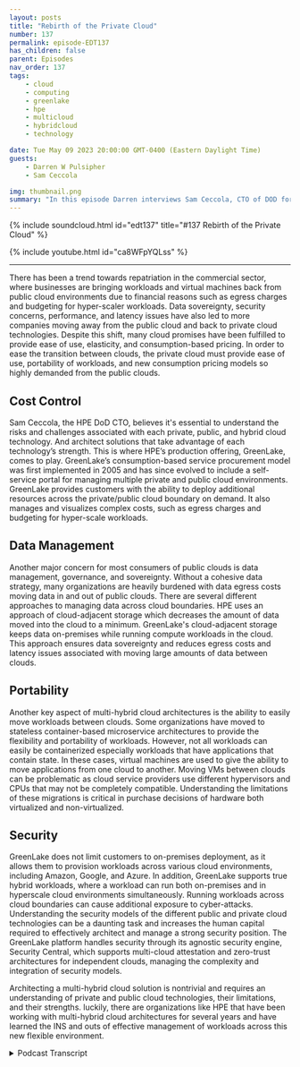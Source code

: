```yaml
---
layout: posts
title: "Rebirth of the Private Cloud"
number: 137
permalink: episode-EDT137
has_children: false
parent: Episodes
nav_order: 137
tags:
    - cloud
    - computing
    - greenlake
    - hpe
    - multicloud
    - hybridcloud
    - technology

date: Tue May 09 2023 20:00:00 GMT-0400 (Eastern Daylight Time)
guests:
    - Darren W Pulsipher
    - Sam Ceccola

img: thumbnail.png
summary: "In this episode Darren interviews Sam Ceccola, CTO of DOD for HPE about the new business and technology models changing the way organizations consume hybrid cloud."
---
```


{% include soundcloud.html id="edt137" title="#137 Rebirth of the Private Cloud" %}

{% include youtube.html id="ca8WFpYQLss" %}

---

There has been a trend towards repatriation in the commercial sector, where businesses are bringing workloads and virtual machines back from public cloud environments due to financial reasons such as egress charges and budgeting for hyper-scaler workloads. Data sovereignty, security concerns, performance, and latency issues have also led to more companies moving away from the public cloud and back to private cloud technologies. Despite this shift, many cloud promises have been fulfilled to provide ease of use, elasticity, and consumption-based pricing. In order to ease the transition between clouds, the private cloud must provide ease of use, portability of workloads, and new consumption pricing models so highly demanded from the public clouds.

## Cost Control

Sam Ceccola, the HPE DoD CTO, believes it's essential to understand the risks and challenges associated with each private, public, and hybrid cloud technology. And architect solutions that take advantage of each technology’s strength. This is where HPE’s production offering, GreenLake, comes to play. GreenLake’s consumption-based service procurement model was first implemented in 2005 and has since evolved to include a self-service portal for managing multiple private and public cloud environments. GreenLake provides customers with the ability to deploy additional resources across the private/public cloud boundary on demand. It also manages and visualizes complex costs, such as egress charges and budgeting for hyper-scale workloads.

## Data Management

Another major concern for most consumers of public clouds is data management, governance, and sovereignty. Without a cohesive data strategy, many organizations are heavily burdened with data egress costs moving data in and out of public clouds. There are several different approaches to managing data across cloud boundaries. HPE uses an approach of cloud-adjacent storage which decreases the amount of data moved into the cloud to a minimum. GreenLake's cloud-adjacent storage keeps data on-premises while running compute workloads in the cloud. This approach ensures data sovereignty and reduces egress costs and latency issues associated with moving large amounts of data between clouds.

## Portability

Another key aspect of multi-hybrid cloud architectures is the ability to easily move workloads between clouds. Some organizations have moved to stateless container-based microservice architectures to provide the flexibility and portability of workloads. However, not all workloads can easily be containerized especially workloads that have applications that contain state. In these cases, virtual machines are used to give the ability to move applications from one cloud to another.  Moving VMs between clouds can be problematic as cloud service providers use different hypervisors and CPUs that may not be completely compatible.  Understanding the limitations of these migrations is critical in purchase decisions of hardware both virtualized and non-virtualized.

## Security

GreenLake does not limit customers to on-premises deployment, as it allows them to provision workloads across various cloud environments, including Amazon, Google, and Azure. In addition, GreenLake supports true hybrid workloads, where a workload can run both on-premises and in hyperscale cloud environments simultaneously. Running workloads across cloud boundaries can cause additional exposure to cyber-attacks. Understanding the security models of the different public and private cloud technologies can be a daunting task and increases the human capital required to effectively architect and manage a strong security position. The GreenLake platform handles security through its agnostic security engine, Security Central, which supports multi-cloud attestation and zero-trust architectures for independent clouds, managing the complexity and integration of security models.

Architecting a multi-hybrid cloud solution is nontrivial and requires an understanding of private and public cloud technologies, their limitations, and their strengths. luckily, there are organizations like HPE that have been working with multi-hybrid cloud architectures for several years and have learned the INS and outs of effective management of workloads across this new flexible environment.


<details>
<summary> Podcast Transcript </summary>

<p>﻿1</p>
<p>Hello, this is Darren</p>
<p>Pulsipher, chief solution,architect of public sector at Intel.</p>
<p>And welcome to Embracing</p>
<p>Digital Transformation,where we investigate effective change,leveragingpeople, process and technology.</p>
<p>On today's episode,the rebirth of the private Cloudwith special guest Sam Ceccola CTOof Department of Defense at HPE.</p>
<p>Sam, welcome to the show.</p>
<p>Glad to be here. Thank you for having me.</p>
<p>Hey, we are broadcastingfrom the show floorat Cyber Tech Tech Summit.</p>
<p>Right?</p>
<p>First time</p>
<p>I've done it at this show. Okay.</p>
<p>So working. Out Well. I will find out.</p>
<p>We'll find out how this goes.</p>
<p>It might be too noisy.</p>
<p>We'll give it a shotand see how things go.</p>
<p>Sam, first off, tell my audiencea little bit about yourself andyour background and then why in the worldwe would talk about cloud.</p>
<p>Absolutely.</p>
<p>Good morning. Good afternoon, everyone.</p>
<p>Sam Ceccola here.</p>
<p>I'm HPE's Department of Defense CTO.</p>
<p>I also lead our CTO teamfor our public sector business.</p>
<p>I've been with the company nowapproximately 20 years.</p>
<p>I have a background in a lot of solutionengineeringgoing back a long timeto multiple degrees in the business.</p>
<p>I love what I do and supporting the D.O.D.customer and and,you know, helping them solve problems.</p>
<p>So you've seen a huge change overthe last ten yearson going into the cloud,coming back out of the cloud.</p>
<p>And so give me your take on oncloud technology.</p>
<p>Well, I think, you know,you have to look at it firstfrom a commercial perspective.</p>
<p>And in our commercial customersand these what we've seen with them,you know,are leading the trends of repatriation.</p>
<p>The majority of the initial repatriationfor commercial customersand we're going back now to 2016, 2017,when this really started inthe commercial worldwas for financial reasons.</p>
<p>You know, there were there were between,you know, leaving</p>
<p>VMs on it or workloads on in differentcloud environments to the egress charges,you know, the budgeting forhyperscale or workloads can be toughif not handled correctly.</p>
<p>And then from there, we've startedto see other repatriation regions,whether that be Davis data sovereigntyor data security being concerns,performance and latency.</p>
<p>You know,and there's something as simple as yeah,we get this question all the time.</p>
<p>You do a backupas a service where the control planeis sitting in a hyperscale or, you know,what happens if I need to restore my dataand I lost my connection to the Internet?</p>
<p>Yeah. Yeah. So there's so.</p>
<p>Series of reasons.</p>
<p>Yeah, a series of reasons.</p>
<p>Some moving to the cloud.</p>
<p>All the promises of the cloudnever came to fruition.</p>
<p>Or they kind of did or depends.</p>
<p>Yeah. Yeah.</p>
<p>I actually think.</p>
<p>I think a majority of them did,to be honest withyou have to look at what they are toto really understand that concept.</p>
<p>Okay. You know, you talk aboutcloud agility,the ability to deploythousands of virtual CPUsin days and minutes when,you know, in a short timeframe, you know,that is, you know, if theif I if I date myself for a minuteand you go back to the ninetiesand you think of there was a concept backthen called Shadow I t Right.</p>
<p>I was part of. That,you and me both. Yeah.</p>
<p>You know.</p>
<p>I went to Fry's Electronics,but myself and HP Tower or HP Towerat the time jammed it under my deskand I didn't have to talk to it that way.</p>
<p>Exactly. Well,we saw the same thingwith moving to the commercial.</p>
<p>Cloud, of course. Yeah,for some of the same reasons.</p>
<p>But I got it even faster.</p>
<p>Right, But I got it even faster.</p>
<p>So? So, you know, I think.</p>
<p>Yes, a lot of thepromises came true,but nobody understood the risksor the challenges, you know,with everything we do with this business.</p>
<p>There's aplus in a minus to everything you do.</p>
<p>And what we do for a livingis try to solve problemsaround those minuses in order tohave a better solution. Yeah.</p>
<p>You know, and that's when we look at HP.</p>
<p>Greenlake.</p>
<p>HP Greenlake, you know,really, if I look back,took hold in 2005,we didn't call it Greenlake at the time,but by HP at the time it was an HP.</p>
<p>HP winning the first capacity servicescontract that DISAwhere they procuredthings from us as a service.</p>
<p>And to this day for the last 17 years overmultiple contractsevery server in addition environmentrunning Intel is procured by DISAnot as a CapEx procurement,but as a as a service procurement well.</p>
<p>So this is an old modelthat mainframe said the same thing.</p>
<p>Right. Right.</p>
<p>So you can play some. Yeah. Yeah.</p>
<p>You can even go to Xeroxand you pay for how many copies you made.</p>
<p>Right.</p>
<p>That was capacity, That was.</p>
<p>Consumption as.</p>
<p>Consumption as a service. Right.</p>
<p>Old model people, Old model.</p>
<p>But you know, then it becomeshow you implement it.</p>
<p>Right. Okay.</p>
<p>So, you know,and one of the things we targeted with</p>
<p>Greenlake is back when we startedactually the back then in 2005,it was just a financial model.</p>
<p>And really till 2012it was just a financial modelabout the 2014 15 timeframe piece.</p>
<p>HP, HPstarted on the creation of a control planbecause for any cloud environment,one of the requirements is a self-service.</p>
<p>Portal, right? Yeah.</p>
<p>When every everybody has one.</p>
<p>Ah, all the hyperscalers have one.</p>
<p>But if we were going to be a cloud serviceprovider,which is our core business today,we needed thatself-service portaland that's what's running today,either hosted in a commercial cloudenvironment for our commercial customersor in a completely disconnectedenvironment for our D.O.D.customers.</p>
<p>Were no connection to the public.</p>
<p>Internet is needed.</p>
<p>So the concentration is the sensorfirst is one piece of it, right?</p>
<p>In order to be a cloud service provider,you need to clearly meetthe NYSC definition of cloud,which is very easilyhighlighted in social publication.characteristics such as rapid elasticity.</p>
<p>I think another one you how we approachrapid elasticity, you know,we need to be able to do it.</p>
<p>And you know, just like we said,one of the benefitsof the commercial cloudor a fedramp cloud or whateverit is, is that rapid elasticityis the ability to deploy things quickly.</p>
<p>So what HP does for our customers,because it's all on prem at this point,we put additional hardwareout there, hot,able to run in a minute's noticethat the customer doesn't pay forunless they consume.</p>
<p>It's a consumption,so it's. A consumption based model.</p>
<p>So we're able to providenot just the self-service portal,but also a rapid, rapid elasticity, broadnetwork access,metering and monitoringand I'm missing onebecause I always forget onebecause I'm an old guy.</p>
<p>But but all those five characters of cloudcomputing are providedin a green light environment.</p>
<p>So this is really interestingbecause what you guys have basically saidis to the hyperscalers,we can do that on prem.</p>
<p>We can do that on prem.</p>
<p>But let's be clear.</p>
<p>Yes, it's one of those things where therethere are frenemies, if you like, or.</p>
<p>Well, yeah, because you still need themfor some things.</p>
<p>Well,and we partner with them right. Okay.</p>
<p>So in our self-service portal calledcalled Green Lake disconnectedor greatly connected, you have the abilitynot just to go and provisionedyour virtual machines, your containersor your HPC environment on site,but you also have to have the abilityto provision an Amazon image or, or.</p>
<p>Okay, so you're doing multi-cloud.</p>
<p>We are doing multi-cloud or a Google oror in as your workload as well.</p>
<p>And then furthermore,you have the ability to dotrue hybrid workloads.</p>
<p>So I can have a workloadthat spanned it's running on premand also part of itrunning out in right in hyperscale.</p>
<p>And then I.</p>
<p>Supportwhat's called multi-cloud attestation,which provides a zero trust architecturenot just to what's on premise,but to integrate in with the environmentsrunning in the hyperscalers.</p>
<p>It gets even more.</p>
<p>So you're handling the security because that's another hard part with yes, cloud ison prem, has asecurity model,</p>
<p>IWC has a security model, Azure has one,</p>
<p>Oracle has one, Google has oneand they're not all the same.</p>
<p>And independently of Greenlake, try to getand I'm an army to deploy in GCP.</p>
<p>Oh no, you're.</p>
<p>Not going to work because yeah,because that security modelis not the same among other things.</p>
<p>So so yeah, so we are,we have a two agnostic security engine.</p>
<p>It's called Security Central, for lack ofa better word, because we don't always.</p>
<p>Each piece naming things,they just make it.</p>
<p>Yeah, it's security central.</p>
<p>And what do you mean? Yes.</p>
<p>That implements two technologiesthat are related opensource technologies called Spiffy Inspire.</p>
<p>I like those.</p>
<p>There's have. You're familiar with them.</p>
<p>Yeah. Okay.</p>
<p>So you know says and supportsmulti-cloud attestationas well as you knowzero trust architectureswithin any independent cloud as well.</p>
<p>You don't need to do just multi-cloud.</p>
<p>But I wanted to double clickon the hybrid workloads that we supportbecause it's not just workloadtalking to workloadbe in two different clouds.</p>
<p>Let's take it let's take an example ofa concept called cloud adjacent storage.</p>
<p>I was going to say storagein data is probably the hardest partof a hybrid cloud and a multicloudbecause of egress costs.</p>
<p>Well, it is.</p>
<p>And because of latency and while.</p>
<p>Yeah, yeah, right.</p>
<p>So yeah.</p>
<p>So egress costsyou the financial boundary and,and latency becomes a technical barrier.</p>
<p>So theconcept of cloud adjacent storage is that</p>
<p>I can run my workload in my compute,if you will, in a hyperscale,but I leave all my storage on premiseinside the guns, guardsand gates of a digital data center.</p>
<p>I've been proposing that that idea ofbecause yeah, that's used the hyperscalersfor bursting or for special workloads but</p>
<p>I don't need to send all my data there.</p>
<p>Correct.</p>
<p>And at the end, if you think about it,</p>
<p>I talked about earlier how,you know, we spend our lives solvingadding things to our solutionsto solve challengesthat the customer has on top of somethingelse.</p>
<p>Well, think of what I talked aboutintegrate like environment on premise.</p>
<p>I put 20% additional hardware out thereto give the customerthe ability to order scaleand it burst within the limits of my 20%.</p>
<p>But in the environments that I servein the Department of Defense,if stuff goes bad in the worldreal quickly,they're going to need a lot more than 20%quicker than I can get hardware.</p>
<p>Yeah, Yeah.</p>
<p>So I need to give them the abilityto not just scale into my 20%,but through my 20%.</p>
<p>Up to two or 300%. Into the hyperscale.</p>
<p>And that's what we support.</p>
<p>And the only way that's supportable,because in that environment, before thatbursting starts to happen, all my datasitting on premise in a data center.</p>
<p>So if I scale in that fashion, thoseworkloads that burst into a hyperscaleor need to be able to reach backand access the data that they need.</p>
<p>Right.</p>
<p>I'm not going to move terabytesand terabytes of databecause of egress charges.</p>
<p>It's security.</p>
<p>And then when you get O'Connor'sdata sovereignty, yeah.</p>
<p>Data sovereignty is an issue. Issue.</p>
<p>So I can keep it all in a governmentdata center on U.S.soil all the way around the world.</p>
<p>And I can give them the robustnessto burst into a hyperscaleor when and if needed.</p>
<p>And that bursting cannot happenautomaticallyor is taking human intervention.</p>
<p>No, it's it's.</p>
<p>All it's all it's all cloud.</p>
<p>Automation.</p>
<p>See, that's where I see us moving onthat operational side is</p>
<p>I've got to figure out how to do thiswith less people. Yes.</p>
<p>Instead of having to hire more peopleto to do it, because a lot of peopleare thinking, okay, now you're saying</p>
<p>I have to have an admin for on prem,</p>
<p>I need an admin for a WAC, I need themfor Azure and an admin for Google.</p>
<p>Well, and that's the.</p>
<p>Most.</p>
<p>Costly multi-cloud portal of Greenlake.</p>
<p>Yeah, I have one interface to work withand in myto work with the GCP image to work with.</p>
<p>So I don't need an expertin each of the clouds.</p>
<p>I need a expert in systems.</p>
<p>It's all about consolidating silos, right?</p>
<p>Yeah. Yeah.</p>
<p>You know, I mean,that's the oversimplification of itas and that and that's what we,that's what we've done.</p>
<p>But I want to take it a step furtherbecause, you know, talk to today our,our talk has been about hyperscalersand datacenters.</p>
<p>Right. Right. But what about the edge,especially in the DOD world?</p>
<p>You know.</p>
<p>Yeah, that's an interesting one.</p>
<p>And COVID kind of exposed. Right.</p>
<p>This even more andand I've asked that question of people,where is your data?</p>
<p>Oh, right.</p>
<p>Especially like this recordingthat we're doing or if we record on Zoom,where's that zoom recording?</p>
<p>Where's it going.</p>
<p>Where's the teams recording at or, Hey,</p>
<p>I sent this.</p>
<p>We've lost control of our dataacross the edgeand then when which cloud is it in?</p>
<p>Well, I don't even know. Well.</p>
<p>Oh it's a SAS solution.</p>
<p>Well they switched the cloudservice providers last week.</p>
<p>It's no longer in Amazon.</p>
<p>It's now in right now Alibaba.</p>
<p>Oh my goodness.</p>
<p>I can't have that stuff inin China. Right.</p>
<p>Oh well, better and better yet,especially in the commercial world,not so much in the io5066 world.</p>
<p>You know what other tenantsare running in that environment.</p>
<p>Yeah.</p>
<p>There's I mean example there's a lot ofcyber currency that</p>
<p>China runs that is sitting in a U.S.so maybe they're using it as sidecar taxand then trying to mine other data.</p>
<p>But you know,when would you want to put it past them.</p>
<p>Yeah, they're smart there</p>
<p>So so when you talk about the cloudnow extends out to the edge. Yes.</p>
<p>And there's a couple models for that thatwe supported that need to be supported.</p>
<p>Yeah. One is a connected model, right?</p>
<p>I mean, think about even an opennessdata center, if you will,that being, let's say, for Island,you know, to put it in just words,since we're here at the conferenceor even a further edge ofcan't poster session or tentor however a tankyou knowhowever far you want to go about you knowso those environments are onceyou get to the further edge or what'swhat's called the DDL environment.</p>
<p>Yeah right very.</p>
<p>Familiar with. It.</p>
<p>Right.</p>
<p>So the intermittent disconnected,intermittent light scene,intermittent latency.</p>
<p>So you need to be able to runin a connected environment,but then you also need to be able to runin windows, become disconnected.</p>
<p>And then when you reconnect,you can't overwhelm the network.</p>
<p>Universe.</p>
<p>You have to have network prioritizationof traffic for synchronization purposes.</p>
<p>Exactly.</p>
<p>And there's some yeah,there's some very good technologyout there today, one of thembeing the asmall data fabric that HP hasthat allows for that connectionand the prioritization of datawhen things need to move back and forth.</p>
<p>Yeah,but the first challenge with the edgebefore you can even deploya cloud is being able to have data centercapablehardware out there that can run at a swampoptimized size,weight in power with the proper coolingand things like that.</p>
<p>And that's something that we've donewell together with the edge line.</p>
<p>Yeah, with Yeah, yeah. That's right.</p>
<p>I was saying that isthat is joint R&D between Intel and HPand that is what is supporting the,the edge cloudsthat we're doing all the way from,you know, a VM as a service environmentto a five in a box environment to see usif see solutions for that.</p>
<p>Com So there's a lot that is robustnow out at the edge then but then you.</p>
<p>Still have to manageapplications at the edge.</p>
<p>I still have to manage the dataat the edge.</p>
<p>You have to, you have to patch it.</p>
<p>I have to do all the things I wouldnormally do in the data center as well.</p>
<p>Right.</p>
<p>And that's easy when you're connected.</p>
<p>It, but not so easy when you. Disconnect.</p>
<p>Yeah.</p>
<p>So, you know, the challenge hasbeen is how do you create a</p>
<p>AI drivenautomation that can live out at the edge?</p>
<p>And I want to use the word</p>
<p>I absolutely hate, which is self-healing.</p>
<p>But but you need it.</p>
<p>But it's it's a concepteverybody understands.</p>
<p>So how do you deploy thatself-healing environmentthat can apply the firmware patchesand the vulnerability remediations?</p>
<p>And that's something we do.</p>
<p>We have auto remediation.</p>
<p>Yeah, we certainly we can do beingin the middle of remediation as well.</p>
<p>But soso would you say with like edge linewhen you when you have the edge out thereand I'm going to fold this intomy multi hybrid cloud environment,does it require me to connectto the data center, to the edgeor to the cloud?</p>
<p>Does it matteror is it just now become part of this bigamorphous compute hub and data hub of.</p>
<p>It ultimately depends on the solution.</p>
<p>So I tell you, you know,all of the all the possiblewe've got some out therethat never connect know because of.</p>
<p>Security, the.</p>
<p>Workloads they're running.</p>
<p>We're going to leave it at that.</p>
<p>Most of them do get at leastintermittent connectivityso that we can push patchesand things like that down.</p>
<p>And then, you know, I have some customersthat are using it in theirin their data centersto keep auto synchronized with the cloud.</p>
<p>And then whenor just saw something happens,they need to go mobile, they take it,put it in the back of the Humveeand go, gotcha.</p>
<p>So so this is really interesting becausethat's like a a mobile hybrid cloud.</p>
<p>And all of a sudden, Yeah, well.</p>
<p>When you have when you have somethingthat supports 160 cores of intelprocessing with six terabytes of memory,basically a one personcarry of £45, It's a data center.</p>
<p>Yeah, it's a data center on someone'sbackpack. Right.</p>
<p>And the other, the other beauty of it isbecause it's the way that it's architectedusing, you know, Xeon processors and allbasically the pro client</p>
<p>DNA that we have in our data centers.</p>
<p>I don't have to worry orthe customer doesn't have to worry abouttaking an applicationthat's running on a DL 380and moving it to an edge lineand having to re-architect itbecause they only have four,you know, four</p>
<p>Xeon CPUs versus 40 are coresorry versus 40.</p>
<p>Is Xeon scalable?</p>
<p>Of course, right?</p>
<p>It does.</p>
<p>It's the same architecture.</p>
<p>They can move. Workloads.</p>
<p>So workloads are more dynamic.</p>
<p>Yes. Than before you.</p>
<p>How how do you solve the problemof of moving workloadsbetween the hyperscalersand on prem because the Hyperscalersthey all use a different.</p>
<p>Yeah.</p>
<p>Oh I hypervisor.</p>
<p>Right.</p>
<p>Yeah.</p>
<p>And I can't really just take a running</p>
<p>VM instancethat's running in NWC and put it on prem.</p>
<p>It's you can't do. It, you can't.</p>
<p>And we have without jumping througha lot of hoops and it's not instantaneous.</p>
<p>So. So from a virtual machine perspective,because depending on what technologyyou're using,it's a little bit different, right.</p>
<p>I HP about two years agobought a company called Xr2.</p>
<p>Okay.</p>
<p>And what Xr2 Xr2that is from a virtual machineperspective, moving</p>
<p>VMs and reconfiguring networks.</p>
<p>As soon as you move the virus,you know everything along with that,whether that be compute VMs or storage,virtual virtual storage,that's what sort of specializes.</p>
<p>So that helps with all that complexityof movingthat workload between hypervisor on prem,even outside.</p>
<p>It's also very goodat moving something like a</p>
<p>AMD workload to an Intel workloadbecause it abstracts out the.</p>
<p>You can do it that way,but you can't go the other way.</p>
<p>Exactly.</p>
<p>You can't move an Intelworkload to an AMD.</p>
<p>I got to support all my partners.</p>
<p>Yeah, I know, I get it.</p>
<p>But hey, hey, hey, hey.</p>
<p>You pay by intel.</p>
<p>So why don't you do that? Don't.</p>
<p>Don't you move workloads off Intel? Right.</p>
<p>But no, but I get it.</p>
<p>The portability is important.</p>
<p>It is. It is.</p>
<p>Especiallywhy is the portability important?</p>
<p>It's about mission outcomes.</p>
<p>Yes. Yes.</p>
<p>Oh, it's not about itbecause as a driver, latency is a driver,but the most important thingis that workloadbe in the right placeat the right time to support the mission.</p>
<p>You don't want a warfightersitting there watching a spinningexam download, but you don't. Exactly.</p>
<p>Or I'm spinning this up.</p>
<p>You got to get rid of that.</p>
<p>I got it.</p>
<p>I need to move the workloadsto where the data is collectedand they need to be able to workautonomouslyin in a disconnected cloud.</p>
<p>That's why we disconnected green like inthe 90,000 are a perfect pair.</p>
<p>Awesome. This has been wonderful.</p>
<p>I appreciate the time today.</p>
<p>I really think. You know this.</p>
<p>I'm learning new things.</p>
<p>It's great and new things.</p>
<p>I hope you guys learn somethingnew on the show today.</p>
<p>Thank you for having me.</p>
<p>Thank you for listeningto Embracing Digital Transformation today.</p>
<p>If you enjoyed our podcast,give it five stars on your favoritepodcasting site or YouTube channel,you can find out more informationabout embracing digital transformationand embracingdigital.org.</p>
<p>Until nexttime, go out and do something wonderful.</p>

</details>

